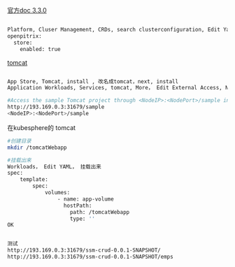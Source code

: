 

[官方doc 3.3.0](https://kubesphere.com.cn/docs/v3.3/quick-start/enable-pluggable-components/)	

```sh

Platform, Cluser Management, CRDs, search clusterconfiguration, Edit Yaml， 
openpitrix:
  store:
    enabled: true
```



[tomcat](https://kubesphere.io/docs/v3.3/application-store/built-in-apps/tomcat-app/#step-1-deploy-tomcat-from-the-app-store)	

```sh

App Store, Tomcat, install , 改名成tomcat，next, install
Application Workloads, Services, tomcat, More， Edit External Access, NodePort, OK, 

#Access the sample Tomcat project through <NodeIP>:<NodePort>/sample in your browser.
http://193.169.0.3:31679/sample
<NodeIP>:<NodePort>/sample
```



在kubesphere的 tomcat

```sh
#创建目录
mkdir /tomcatWebapp 

#挂载出来
Workloads， Edit YAML， 挂载出来
spec:
	template:
		spec:
			volumes:
                - name: app-volume
                  hostPath:
                    path: /tomcatWebapp
                    type: ''
OK


测试
http://193.169.0.3:31679/ssm-crud-0.0.1-SNAPSHOT/
http://193.169.0.3:31679/ssm-crud-0.0.1-SNAPSHOT/emps    
```

